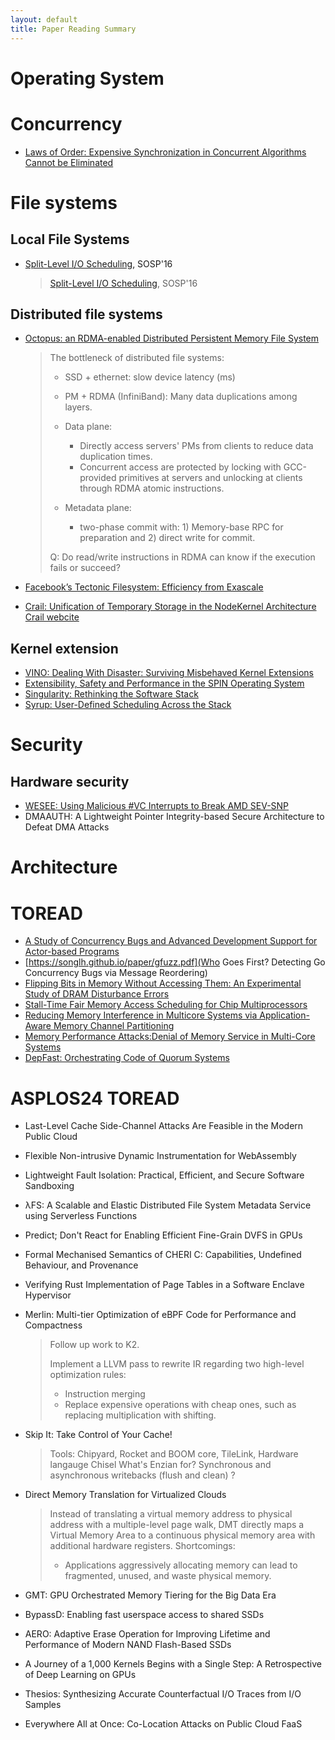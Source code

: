 ```yaml
---
layout: default
title: Paper Reading Summary
---
```


# Operating System

# Concurrency

- [Laws of Order: Expensive Synchronization in Concurrent Algorithms Cannot be Eliminated](https://dl.acm.org/doi/pdf/10.1145/1925844.1926442)

# File systems

## Local File Systems

- [Split-Level I/O Scheduling](https://dl.acm.org/doi/pdf/10.1145/2815400.2815421), SOSP'16

    > [Split-Level I/O Scheduling](https://dl.acm.org/doi/pdf/10.1145/2815400.2815421), SOSP'16


## Distributed file systems

- [Octopus: an RDMA-enabled Distributed Persistent Memory File System](http://storage.cs.tsinghua.edu.cn/papers/atc17-octopus.pdf/)

    > The bottleneck of distributed file systems:
    > - SSD + ethernet: slow device latency (ms)
    > - PM + RDMA (InfiniBand): Many data duplications among layers.
    >
    > - Data plane:
    >   - Directly access servers' PMs from clients to reduce data duplication times. 
    >   - Concurrent access are protected by locking with GCC-provided primitives at servers
    >   and unlocking at clients through RDMA atomic instructions.
    >
    > - Metadata plane:
    >   - two-phase commit with: 1) Memory-base RPC for preparation and 2) direct write for commit.
    >
    > Q: Do read/write instructions in RDMA can know if the execution fails or succeed?

- [Facebook’s Tectonic Filesystem: Efficiency from Exascale](https://www.usenix.org/system/files/fast21-pan.pdf)

- [Crail: Unification of Temporary Storage in the NodeKernel Architecture](https://www.usenix.org/system/files/atc19-stuedi.pdf) [Crail webcite](https://craillabs.github.io/)

## Kernel extension

- [VINO: Dealing With Disaster: Surviving Misbehaved Kernel Extensions](https://www.usenix.org/conference/osdi-96/dealing-disaster-surviving-misbehaved-kernel-extensions)
- [Extensibility, Safety and Performance in the SPIN Operating System](https://cseweb.ucsd.edu/~savage/papers/Sosp95.pdf)
- [Singularity: Rethinking the Software Stack](https://courses.cs.washington.edu/courses/cse551/15sp/papers/singularity-osr07.pdf)
- [Syrup: User-Defined Scheduling Across the Stack](http://stanford.edu/~kkaffes/papers/syrup.pdf)

# Security

## Hardware security

- [WESEE: Using Malicious #VC Interrupts to Break AMD SEV-SNP](https://n.ethz.ch/~sshivaji/publications/wesee_oakland24.pdf)
- DMAAUTH: A Lightweight Pointer Integrity-based Secure Architecture to Defeat DMA Attacks

# Architecture



# TOREAD

- [A Study of Concurrency Bugs and Advanced Development Support for Actor-based Programs](https://arxiv.org/pdf/1706.07372)
- [https://songlh.github.io/paper/gfuzz.pdf](Who Goes First? Detecting Go Concurrency Bugs via Message Reordering)
- [Flipping Bits in Memory Without Accessing Them: An Experimental Study of DRAM Disturbance Errors](https://users.ece.cmu.edu/~yoonguk/papers/kim-isca14.pdf)
- [Stall-Time Fair Memory Access Scheduling for Chip Multiprocessors](https://people.inf.ethz.ch/omutlu/pub/stfm_micro07.pdf)
- [Reducing Memory Interference in Multicore Systems via Application-Aware Memory Channel Partitioning](https://people.inf.ethz.ch/omutlu/pub/memory-channel-partitioning-micro11.pdf)
- [Memory Performance Attacks:Denial of Memory Service in Multi-Core Systems](https://users.ece.cmu.edu/~omutlu/pub/mph_usenix_security07.pdf)
- [DepFast: Orchestrating Code of Quorum Systems](https://www.usenix.org/system/files/atc22-luo.pdf)

# ASPLOS24 TOREAD

- Last-Level Cache Side-Channel Attacks Are Feasible in the Modern Public Cloud

- Flexible Non-intrusive Dynamic Instrumentation for WebAssembly

- Lightweight Fault Isolation: Practical, Efficient, and Secure Software Sandboxing

- λFS: A Scalable and Elastic Distributed File System Metadata Service using Serverless Functions

- Predict; Don't React for Enabling Efficient Fine-Grain DVFS in GPUs

- Formal Mechanised Semantics of CHERI C: Capabilities, Undefined Behaviour, and Provenance

- Verifying Rust Implementation of Page Tables in a Software Enclave Hypervisor

- Merlin: Multi-tier Optimization of eBPF Code for Performance and Compactness
    > Follow up work to K2.
    >
    > Implement a LLVM pass to rewrite IR regarding two high-level optimization rules:
    >
    > - Instruction merging
    > - Replace expensive operations with cheap ones, such as replacing multiplication with shifting.
    
- Skip It: Take Control of Your Cache!
    > 
    > Tools: Chipyard, Rocket and BOOM core, TileLink, Hardware langauge Chisel
    > What's Enzian for?
    > Synchronous and asynchronous writebacks (flush and clean) ?

- Direct Memory Translation for Virtualized Clouds
    > Instead of translating a virtual memory address to physical address with a multiple-level page walk,
    > DMT directly maps a Virtual Memory Area to a continuous physical memory area with additional hardware registers.
    > Shortcomings:    
    > - Applications aggressively allocating memory can lead to fragmented, unused, and waste physical memory.

- GMT: GPU Orchestrated Memory Tiering for the Big Data Era

- BypassD: Enabling fast userspace access to shared SSDs

- AERO: Adaptive Erase Operation for Improving Lifetime and Performance of Modern NAND Flash-Based SSDs

- A Journey of a 1,000 Kernels Begins with a Single Step: A Retrospective of Deep Learning on GPUs

- Thesios: Synthesizing Accurate Counterfactual I/O Traces from I/O Samples

- Everywhere All at Once: Co-Location Attacks on Public Cloud FaaS
